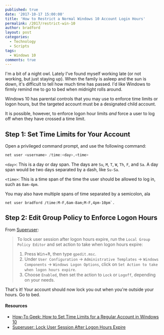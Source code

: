 ```yaml
---
published: true
date: '2017-10-17 15:00:00'
title: 'How to Restrict a Normal Windows 10 Account Login Hours'
permalink: /2017/restrict-win-10
author: bradford
layout: post
categories:
  - Technology
  - Scripts
tags:
  - Windows 10
comments: true
---
```

I'm a bit of a night owl. Lately I've found myself working late (or not working, but just staying up). When the family is asleep and the sun is down, it's difficult to tell how much time has passed. I'd like Windows to firmly remind me to go to bed when midnight rolls around. 

Windows 10 has parental controls that you may use to enforce time limits or logon hours, but the targeted account must be a designated child account. 

It is possible, however, to enforce logon hour limits *and* force a user to log off when they have crossed a time limit.

## Step 1: Set Time Limits for Your Account
Open a privileged command prompt, and use the following command: 

```powershell
net user <username> /time:<day>,<time>
```

`<day>`: This is a day or day span. The days are `Su`, `M`, `T`, `W`, `Th`, `F`, and `Sa`. A day span would be two days separated by a dash, like `Su-Sa`. 

`<time>`: This is a time span of the time the user should be allowed to log in, such as `8am-4pm`.

You may also have multiple spans of time separated by a semicolon, ala 

```
net user bradford /time:M-F,6am-8am;M-F,4pm-10pm`.
```

## Step 2: Edit Group Policy to Enforce Logon Hours
From [Superuser](https://superuser.com/a/978733/617357):

> To lock user session after logon hours expire, run the `Local Group Policy Editor` and set action to take when logon hours expire:
>
> 1. Press <kbd>Win</kbd>+<kbd>R</kbd>, then type `gpedit.msc`.
> 2. Under `User Configuration` -> `Administrative Templates` -> `Windows Components` -> `Windows Logon Options`, click on `Set Action to take when logon hours expire`.
> 3. Choose `Enabled`, then set the action to `Lock` or `Logoff`, depending on your needs.

That's it! Your account should now lock you out when you're outside your hours. Go to bed.

#### Resources
* [How-To Geek: How to Set Time Limits for a Regular Account in Windows 10](https://www.howtogeek.com/250224/how-to-set-time-limits-for-a-regular-account-in-windows-10/)
* [Superuser: Lock User Session After Logon Hours Expire](https://superuser.com/a/978733/617357)
